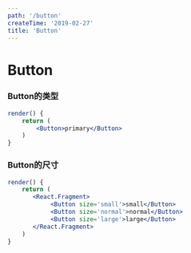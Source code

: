 ```yaml
---
path: '/button'
createTime: '2019-02-27'
title: 'Button'
---
```


# Button

### Button的类型

```jsx
render() {
    return (
        <Button>primary</Button>
    )
}
```

### Button的尺寸
```jsx
render() {
    return (
       <React.Fragment>
            <Button size='small'>small</Button>
            <Button size='normal'>normal</Button>
            <Button size='large'>large</Button>
       </React.Fragment>
    )
}
```
